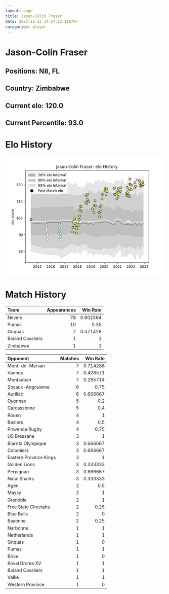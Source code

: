 ```yaml
---  
layout: page  
title: Jason-Colin Fraser  
date: 2022-12-12 14:57:22.118797  
categories: player  
---
```

# Jason-Colin Fraser

## Positions: N8, FL

## Country: Zimbabwe

## Current elo: 120.0

## Current Percentile: 93.0

# Elo History


![elo history](history_Jason-ColinFraser.png)
# Match History


| Team             |   Appearances |   Win Rate |
|:-----------------|--------------:|-----------:|
| Nevers           |            78 |   0.602564 |
| Pumas            |            10 |   0.35     |
| Griquas          |             7 |   0.571429 |
| Boland Cavaliers |             1 |   1        |
| Zimbabwe         |             1 |   1        |

| Opponent               |   Matches |   Win Rate |
|:-----------------------|----------:|-----------:|
| Mont-de-Marsan         |         7 |   0.714286 |
| Vannes                 |         7 |   0.428571 |
| Montauban              |         7 |   0.285714 |
| Soyaux-Angouleme       |         6 |   0.75     |
| Aurillac               |         6 |   0.666667 |
| Oyonnax                |         5 |   0.2      |
| Carcassonne            |         5 |   0.4      |
| Rouen                  |         4 |   1        |
| Beziers                |         4 |   0.5      |
| Provence Rugby         |         4 |   0.75     |
| US Bressane            |         3 |   1        |
| Biarritz Olympique     |         3 |   0.666667 |
| Colomiers              |         3 |   0.666667 |
| Eastern Province Kings |         3 |   1        |
| Golden Lions           |         3 |   0.333333 |
| Perpignan              |         3 |   0.666667 |
| Natal Sharks           |         3 |   0.333333 |
| Agen                   |         2 |   0.5      |
| Massy                  |         2 |   1        |
| Grenoble               |         2 |   1        |
| Free State Cheetahs    |         2 |   0.25     |
| Blue Bulls             |         2 |   0        |
| Bayonne                |         2 |   0.25     |
| Narbonne               |         1 |   1        |
| Netherlands            |         1 |   1        |
| Griquas                |         1 |   0        |
| Pumas                  |         1 |   1        |
| Brive                  |         1 |   0        |
| Roval Drome XV         |         1 |   1        |
| Boland Cavaliers       |         1 |   1        |
| Valke                  |         1 |   1        |
| Western Province       |         1 |   0        |